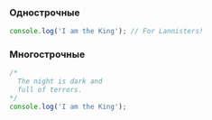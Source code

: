 ### Однострочные
```javascript
console.log('I am the King'); // For Lannisters!
```

### Многострочные
```javascript
/*
  The night is dark and
  full of terrors.
*/
console.log('I am the King');
```